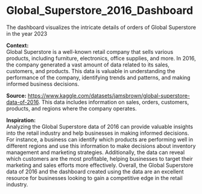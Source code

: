 # Global_Superstore_2016_Dashboard
The dashboard visualizes the intricate details of orders of Global Superstore in the year 2023

**Context:**
<br>
Global Superstore is a well-known retail company that sells various products, including furniture, electronics, office supplies, and more. In 2016, the company generated a vast amount of data related to its sales, customers, and products. This data is valuable in understanding the performance of the company, identifying trends and patterns, and making informed business decisions.

**Source:**
https://www.kaggle.com/datasets/jamsbrown/global-superstore-data-of-2016. This data includes information on sales, orders, customers, products, and regions where the company operates.

**Inspiration:** <br>
Analyzing the Global Superstore data of 2016 can provide valuable insights into the retail industry and help businesses in making informed decisions. For instance, a business can identify which products are performing well in different regions and use this information to make decisions about inventory management and marketing strategies. Additionally, the data can reveal which customers are the most profitable, helping businesses to target their marketing and sales efforts more effectively. Overall, the Global Superstore data of 2016 and the dashboard created using the data are an excellent resource for businesses looking to gain a competitive edge in the retail industry.


